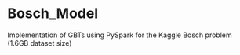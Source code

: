 # Bosch_Model
Implementation of GBTs using PySpark for the Kaggle Bosch problem (1.6GB dataset size)
